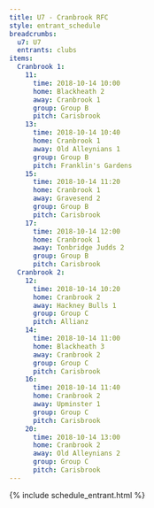 ```yaml
---
title: U7 - Cranbrook RFC
style: entrant_schedule
breadcrumbs:
  u7: U7
  entrants: clubs
items:
  Cranbrook 1:
    11:
      time: 2018-10-14 10:00
      home: Blackheath 2
      away: Cranbrook 1
      group: Group B
      pitch: Carisbrook
    13:
      time: 2018-10-14 10:40
      home: Cranbrook 1
      away: Old Alleynians 1
      group: Group B
      pitch: Franklin's Gardens
    15:
      time: 2018-10-14 11:20
      home: Cranbrook 1
      away: Gravesend 2
      group: Group B
      pitch: Carisbrook
    17:
      time: 2018-10-14 12:00
      home: Cranbrook 1
      away: Tonbridge Judds 2
      group: Group B
      pitch: Carisbrook
  Cranbrook 2:
    12:
      time: 2018-10-14 10:20
      home: Cranbrook 2
      away: Hackney Bulls 1
      group: Group C
      pitch: Allianz
    14:
      time: 2018-10-14 11:00
      home: Blackheath 3
      away: Cranbrook 2
      group: Group C
      pitch: Carisbrook
    16:
      time: 2018-10-14 11:40
      home: Cranbrook 2
      away: Upminster 1
      group: Group C
      pitch: Carisbrook
    20:
      time: 2018-10-14 13:00
      home: Cranbrook 2
      away: Old Alleynians 2
      group: Group C
      pitch: Carisbrook
---
```


{% include schedule_entrant.html %}
